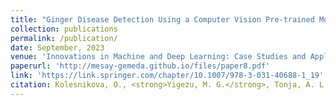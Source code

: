 ```yaml
---
title: "Ginger Disease Detection Using a Computer Vision Pre-trained Model"
collection: publications
permalink: /publication/
date: September, 2023
venue: 'Innovations in Machine and Deep Learning: Case Studies and Applications'
paperurl: 'http://mesay-gemeda.github.io/files/paper8.pdf'
link: 'https://link.springer.com/chapter/10.1007/978-3-031-40688-1_19'
citation: Kolesnikova, O., <strong>Yigezu, M. G.</strong>, Tonja, A. L., Woldeyohannis, M. M., Sidorov, G., & Gelbukh, A. (2023). Ginger Disease Detection Using a Computer Vision Pre-trained Model.&quot; In Innovations in Machine and Deep Learning: Case Studies and Applications (pp. 419-432).&quot; Cham: Springer Nature Switzerland.
---
```

